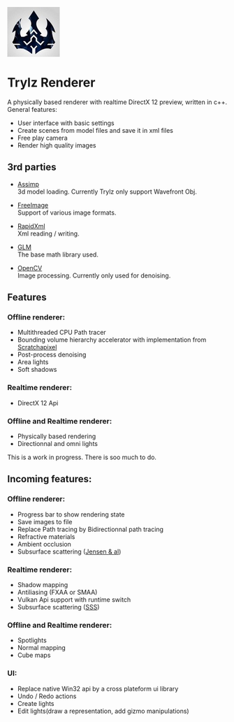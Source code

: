 ![logo](logo.jpg?raw=true)
# Trylz Renderer

A physically based renderer with realtime DirectX 12 preview, written in c++.  
General features:  
- User interface with basic settings
- Create scenes from model files and save it in xml files
- Free play camera
- Render high quality images

## 3rd parties  
- [Assimp](http://assimp.sourceforge.net)  
3d model loading. Currently Trylz only support Wavefront Obj.  

- [FreeImage](http://freeimage.sourceforge.net)  
Support of various image formats.  

- [RapidXml](http://rapidxml.sourceforge.net)  
Xml reading / writing.  
 
 - [GLM](http://glm.g-truc.net/0.9.8/index.html)  
The base math library used.  

 - [OpenCV](http://opencv.org)  
Image processing. Currently only used for denoising.

## Features

### Offline renderer:  
- Multithreaded CPU Path tracer
- Bounding volume hierarchy accelerator with implementation from [Scratchapixel](https://www.scratchapixel.com/)  
- Post-process denoising  
- Area lights
- Soft shadows

### Realtime renderer:
- DirectX 12 Api

### Offline and Realtime renderer: 
- Physically based rendering
- Directionnal and omni lights  

This is a work in progress. There is soo much to do.  


## Incoming features:  

### Offline renderer:
- Progress bar to show rendering state
- Save images to file
- Replace Path tracing by Bidirectionnal path tracing
- Refractive materials 
- Ambient occlusion
- Subsurface scattering ([Jensen & al](http://jbit.net/~sparky/bssrdf.pdf))

### Realtime renderer:
- Shadow mapping
- Antiliasing (FXAA or SMAA)
- Vulkan Api support with runtime switch
- Subsurface scattering ([SSS](http://www.iryoku.com/separable-sss/))

### Offline and Realtime renderer:
- Spotlights
- Normal mapping
- Cube maps  

### UI:
- Replace native Win32 api by a cross plateform ui library  
- Undo / Redo actions
- Create lights  
- Edit lights(draw a representation, add gizmo manipulations)